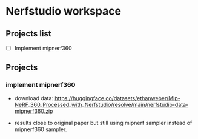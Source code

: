 # Nerfstudio workspace

## Projects list

- [ ] Implement mipnerf360

## Projects
### implement mipnerf360
- download data: https://huggingface.co/datasets/ethanweber/Mip-NeRF_360_Processed_with_Nerfstudio/resolve/main/nerfstudio-data-mipnerf360.zip

- results close to original paper but still using mipnerf sampler instead of mipnerf360 sampler.